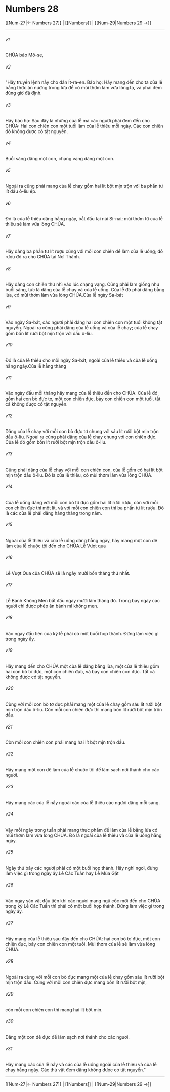 # Numbers 28

[[Num-27|← Numbers 27]] | [[Numbers]] | [[Num-29|Numbers 29 →]]
***



###### v1 
CHÚA bảo Mô-se, 

###### v2 
"Hãy truyền lệnh nầy cho dân Ít-ra-en. Bảo họ: Hãy mang đến cho ta của lễ bằng thức ăn nướng trong lửa để có mùi thơm làm vừa lòng ta, và phải đem đúng giờ đã định. 

###### v3 
Hãy bảo họ: Sau đây là những của lễ mà các ngươi phải đem đến cho CHÚA: Hai con chiên con một tuổi làm của lễ thiêu mỗi ngày. Các con chiên đó không được có tật nguyền. 

###### v4 
Buổi sáng dâng một con, chạng vạng dâng một con. 

###### v5 
Ngoài ra cũng phải mang của lễ chay gồm hai lít bột mịn trộn với ba phần tư lít dầu ô-liu ép. 

###### v6 
Đó là của lễ thiêu dâng hằng ngày, bắt đầu tại núi Si-nai; mùi thơm từ của lễ thiêu sẽ làm vừa lòng CHÚA. 

###### v7 
Hãy dâng ba phần tư lít rượu cùng với mỗi con chiên để làm của lễ uống; đổ rượu đó ra cho CHÚA tại Nơi Thánh. 

###### v8 
Hãy dâng con chiên thứ nhì vào lúc chạng vạng. Cũng phải làm giống như buổi sáng, tức là dâng của lễ chay và của lễ uống. Của lễ đó phải dâng bằng lửa, có mùi thơm làm vừa lòng CHÚA.Của lễ ngày Sa-bát 

###### v9 
Vào ngày Sa-bát, các ngươi phải dâng hai con chiên con một tuổi không tật nguyền. Ngoài ra cũng phải dâng của lễ uống và của lễ chay; của lễ chay gồm bốn lít rưỡi bột mịn trộn với dầu ô-liu. 

###### v10 
Đó là của lễ thiêu cho mỗi ngày Sa-bát, ngoài của lễ thiêu và của lễ uống hằng ngày.Của lễ hằng tháng 

###### v11 
Vào ngày đầu mỗi tháng hãy mang của lễ thiêu đến cho CHÚA. Của lễ đó gồm hai con bò đực tơ, một con chiên đực, bảy con chiên con một tuổi, tất cả không được có tật nguyền. 

###### v12 
Dâng của lễ chay với mỗi con bò đực tơ chung với sáu lít rưỡi bột mịn trộn dầu ô-liu. Ngoài ra cũng phải dâng của lễ chay chung với con chiên đực. Của lễ đó gồm bốn lít rưỡi bột mịn trộn dầu ô-liu. 

###### v13 
Cũng phải dâng của lễ chay với mỗi con chiên con, của lễ gồm có hai lít bột mịn trộn dầu ô-liu. Đó là của lễ thiêu, có mùi thơm làm vừa lòng CHÚA. 

###### v14 
Của lễ uống dâng với mỗi con bò tơ đực gồm hai lít rưỡi rượu, còn với mỗi con chiên đực thì một lít, và với mỗi con chiên con thì ba phần tư lít rượu. Đó là các của lễ phải dâng hằng tháng trong năm. 

###### v15 
Ngoài của lễ thiêu và của lễ uống dâng hằng ngày, hãy mang một con dê làm của lễ chuộc tội đến cho CHÚA.Lễ Vượt qua 

###### v16 
Lễ Vượt Qua của CHÚA sẽ là ngày mười bốn tháng thứ nhất. 

###### v17 
Lễ Bánh Không Men bắt đầu ngày mười lăm tháng đó. Trong bảy ngày các ngươi chỉ được phép ăn bánh mì không men. 

###### v18 
Vào ngày đầu tiên của kỳ lễ phải có một buổi họp thánh. Đừng làm việc gì trong ngày ấy. 

###### v19 
Hãy mang đến cho CHÚA một của lễ dâng bằng lửa, một của lễ thiêu gồm hai con bò tơ đực, một con chiên đực, và bảy con chiên con đực. Tất cả không được có tật nguyền. 

###### v20 
Cùng với mỗi con bò tơ đực phải mang một của lễ chay gồm sáu lít rưỡi bột mịn trộn dầu ô-liu. Còn mỗi con chiên đực thì mang bốn lít rưỡi bột mịn trộn dầu. 

###### v21 
Còn mỗi con chiên con phải mang hai lít bột mịn trộn dầu. 

###### v22 
Hãy mang một con dê làm của lễ chuộc tội để làm sạch nơi thánh cho các ngươi. 

###### v23 
Hãy mang các của lễ nầy ngoài các của lễ thiêu các ngươi dâng mỗi sáng. 

###### v24 
Vậy mỗi ngày trong tuần phải mang thực phẩm để làm của lễ bằng lửa có mùi thơm làm vừa lòng CHÚA. Đó là ngoài của lễ thiêu và của lễ uống hằng ngày. 

###### v25 
Ngày thứ bảy các ngươi phải có một buổi họp thánh. Hãy nghỉ ngơi, đừng làm việc gì trong ngày ấy.Lễ Các Tuần hay Lễ Mùa Gặt 

###### v26 
Vào ngày sản vật đầu tiên khi các ngươi mang ngũ cốc mới đến cho CHÚA trong kỳ Lễ Các Tuần thì phải có một buổi họp thánh. Đừng làm việc gì trong ngày ấy. 

###### v27 
Hãy mang của lễ thiêu sau đây đến cho CHÚA: hai con bò tơ đực, một con chiên đực, bảy con chiên con một tuổi. Mùi thơm của lễ sẽ làm vừa lòng CHÚA. 

###### v28 
Ngoài ra cùng với mỗi con bò đực mang một của lễ chay gồm sáu lít rưỡi bột mịn trộn dầu. Cùng với mỗi con chiên đực mang bốn lít rưỡi bột mịn, 

###### v29 
còn mỗi con chiên con thì mang hai lít bột mịn. 

###### v30 
Dâng một con dê đực để làm sạch nơi thánh cho các ngươi. 

###### v31 
Hãy mang các của lễ nầy và các của lễ uống ngoài của lễ thiêu và của lễ chay hằng ngày. Các thú vật đem dâng không được có tật nguyền."

***
[[Num-27|← Numbers 27]] | [[Numbers]] | [[Num-29|Numbers 29 →]]
